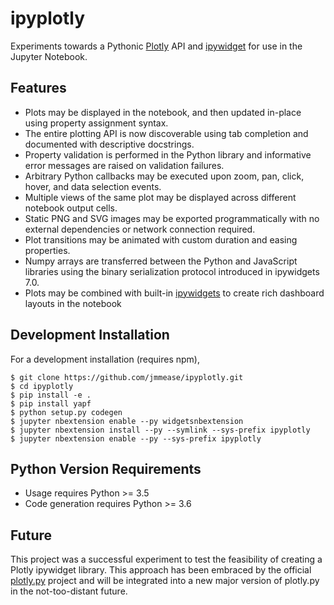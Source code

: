 ipyplotly
=========

Experiments towards a Pythonic [Plotly](https://plot.ly/) API 
and [ipywidget](http://ipywidgets.readthedocs.io/en/latest/index.html) for use in the Jupyter Notebook.

Features
--------
 - Plots may be displayed in the notebook, and then updated in-place using property assignment syntax.
 - The entire plotting API is now discoverable using tab completion and documented with descriptive docstrings.
 - Property validation is performed in the Python library and informative error messages are raised on validation 
 failures.
 - Arbitrary Python callbacks may be executed upon zoom, pan, click, hover, and data selection events.
 - Multiple views of the same plot may be displayed across different notebook output cells.
 - Static PNG and SVG images may be exported programmatically with no external dependencies or network connection 
 required.
 - Plot transitions may be animated with custom duration and easing properties.
 - Numpy arrays are transferred between the Python and JavaScript libraries using the binary serialization protocol 
 introduced in ipywidgets 7.0.
 - Plots may be combined with built-in 
 [ipywidgets](http://ipywidgets.readthedocs.io/en/latest/examples/Widget%20List.html) 
 to create rich dashboard layouts in the notebook


Development Installation
------------------------

For a development installation (requires npm),

    $ git clone https://github.com/jmmease/ipyplotly.git
    $ cd ipyplotly
    $ pip install -e .
    $ pip install yapf
    $ python setup.py codegen
    $ jupyter nbextension enable --py widgetsnbextension
    $ jupyter nbextension install --py --symlink --sys-prefix ipyplotly
    $ jupyter nbextension enable --py --sys-prefix ipyplotly

Python Version Requirements
---------------------------
 - Usage requires Python >= 3.5
 - Code generation requires Python >= 3.6

Future
------
This project was a successful experiment to test the feasibility of creating a 
Plotly ipywidget library.  This approach has been embraced by the official
[plotly.py](https://github.com/plotly/plotly.py) project and will be integrated into
a new major version of plotly.py in the not-too-distant future.
